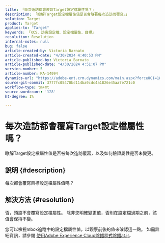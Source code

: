```yaml
---
title: 「每次造訪都會覆寫Target設定檔屬性嗎？」
description: 「瞭解Target設定檔屬性值是否會隨著每次造訪而覆寫。」
solution: Target
product: Target
applies-to: "Target"
keywords: 「KCS、訪客設定檔、設定檔屬性、目標」
resolution: Resolution
internal-notes: null
bug: false
article-created-by: Victoria Barnato
article-created-date: "4/30/2024 4:40:53 PM"
article-published-by: Victoria Barnato
article-published-date: "4/30/2024 4:51:07 PM"
version-number: 5
article-number: KA-14094
dynamics-url: "https://adobe-ent.crm.dynamics.com/main.aspx?forceUCI=1&pagetype=entityrecord&etn=knowledgearticle&id=9ccb9c65-1007-ef11-9f89-000d3a31b84a"
source-git-commit: 3777fc05470bd114ba9cdc4a1826e45aa7e721c0
workflow-type: tm+mt
source-wordcount: '128'
ht-degree: 1%

---
```


# 每次造訪都會覆寫Target設定檔屬性嗎？


瞭解Target設定檔屬性值是否被每次造訪覆寫，以及如何驗證屬性是否未變更。

## 說明 {#description}


每次都會覆寫目標設定檔屬性值嗎？


## 解決方法 {#resolution}


否，預設不會覆寫設定檔屬性。 除非您明確變更值，否則在設定檔過期之前，該值會保持不變。

您可以檢視mbox追蹤中的設定檔屬性值，以觀察前後的值來確認這一點。 如需詳細資訊，請參閱 [使用Adobe Experience Cloud除錯程式除錯at.js](https://developer.adobe.com/target/implement/client-side/target-debugging-atjs/target-debugging-atjs/).
